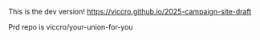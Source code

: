 This is the dev version! https://viccro.github.io/2025-campaign-site-draft

Prd repo is viccro/your-union-for-you